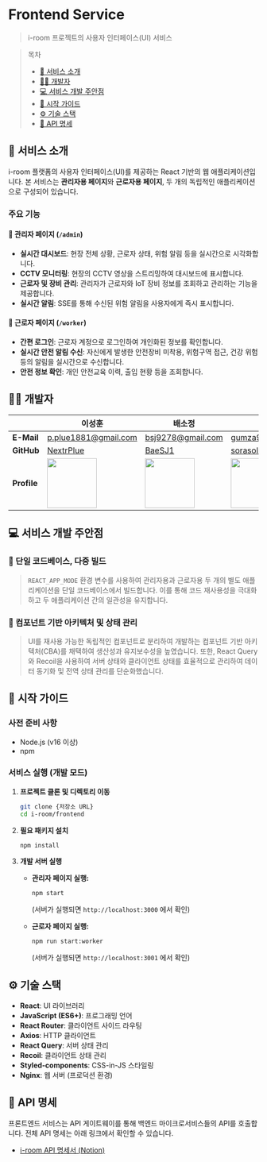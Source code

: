 # Frontend Service

> i-room 프로젝트의 사용자 인터페이스(UI) 서비스

> 목차
> - [📄 서비스 소개](#서비스-소개)
> - [🧑‍💻 개발자](#개발자)
> - [💻 서비스 개발 주안점](#서비스-개발-주안점)
> - [🚀 시작 가이드](#시작-가이드)
> - [⚙️ 기술 스택](#기술-스택)
> - [📡 API 명세](#api-명세)

<a id="서비스-소개"></a>
## 📄 서비스 소개

i-room 플랫폼의 사용자 인터페이스(UI)를 제공하는 React 기반의 웹 애플리케이션입니다. 본 서비스는 **관리자용 페이지**와 **근로자용 페이지**, 두 개의 독립적인 애플리케이션으로 구성되어 있습니다.

### 주요 기능

#### 🏢 관리자 페이지 (`/admin`)
- **실시간 대시보드**: 현장 전체 상황, 근로자 상태, 위험 알림 등을 실시간으로 시각화합니다.
- **CCTV 모니터링**: 현장의 CCTV 영상을 스트리밍하여 대시보드에 표시합니다.
- **근로자 및 장비 관리**: 관리자가 근로자와 IoT 장비 정보를 조회하고 관리하는 기능을 제공합니다.
- **실시간 알림**: SSE를 통해 수신된 위험 알림을 사용자에게 즉시 표시합니다.

#### 👷 근로자 페이지 (`/worker`)
- **간편 로그인**: 근로자 계정으로 로그인하여 개인화된 정보를 확인합니다.
- **실시간 안전 알림 수신**: 자신에게 발생한 안전장비 미착용, 위험구역 접근, 건강 위험 등의 알림을 실시간으로 수신합니다.
- **안전 정보 확인**: 개인 안전교육 이력, 출입 현황 등을 조회합니다.

<a id="개발자"></a>
## 🧑‍💻 개발자

|          | 이성훈                                                      | 배소정                                                     | 박소연                                                     |
|----------|-------------------------------------------------------------|------------------------------------------------------------|------------------------------------------------------------|
| **E-Mail** | p.plue1881@gmail.com                                        | bsj9278@gmail.com                                          | gumza9go@gmail.com                                         |
| **GitHub** | [NextrPlue](https://github.com/NextrPlue)                   | [BaeSJ1](https://github.com/BaeSJ1)                        | [sorasol9](https://github.com/sorasol9)                    |
| **Profile**  | <img src="https://github.com/NextrPlue.png" width=100px>    | <img src="https://github.com/BaeSJ1.png" width=100px>      | <img src="https://github.com/sorasol9.png" width=100px>    |

<a id="서비스-개발-주안점"></a>
## 💻 서비스 개발 주안점

### 📌 단일 코드베이스, 다중 빌드
> `REACT_APP_MODE` 환경 변수를 사용하여 관리자용과 근로자용 두 개의 별도 애플리케이션을 단일 코드베이스에서 빌드합니다. 이를 통해 코드 재사용성을 극대화하고 두 애플리케이션 간의 일관성을 유지합니다.

### 📌 컴포넌트 기반 아키텍처 및 상태 관리
> UI를 재사용 가능한 독립적인 컴포넌트로 분리하여 개발하는 컴포넌트 기반 아키텍처(CBA)를 채택하여 생산성과 유지보수성을 높였습니다. 또한, React Query와 Recoil을 사용하여 서버 상태와 클라이언트 상태를 효율적으로 관리하여 데이터 동기화 및 전역 상태 관리를 단순화했습니다.

<a id="시작-가이드"></a>
## 🚀 시작 가이드

### 사전 준비 사항

- Node.js (v16 이상)
- npm

### 서비스 실행 (개발 모드)

1.  **프로젝트 클론 및 디렉토리 이동**
    ```bash
    git clone {저장소 URL}
    cd i-room/frontend
    ```

2.  **필요 패키지 설치**
    ```bash
    npm install
    ```

3.  **개발 서버 실행**

    - **관리자 페이지 실행:**
      ```bash
      npm start
      ```
      (서버가 실행되면 `http://localhost:3000` 에서 확인)

    - **근로자 페이지 실행:**
      ```bash
      npm run start:worker
      ```
      (서버가 실행되면 `http://localhost:3001` 에서 확인)

<a id="기술-스택"></a>
## ⚙️ 기술 스택

- **React**: UI 라이브러리
- **JavaScript (ES6+)**: 프로그래밍 언어
- **React Router**: 클라이언트 사이드 라우팅
- **Axios**: HTTP 클라이언트
- **React Query**: 서버 상태 관리
- **Recoil**: 클라이언트 상태 관리
- **Styled-components**: CSS-in-JS 스타일링
- **Nginx**: 웹 서버 (프로덕션 환경)

<a id="api-명세"></a>
## 📡 API 명세

프론트엔드 서비스는 API 게이트웨이를 통해 백엔드 마이크로서비스들의 API를 호출합니다. 전체 API 명세는 아래 링크에서 확인할 수 있습니다.

- [i-room API 명세서 (Notion)](https://disco-mitten-e75.notion.site/API-238f6cd45c7380209227f1f66bddebdd?pvs=73)